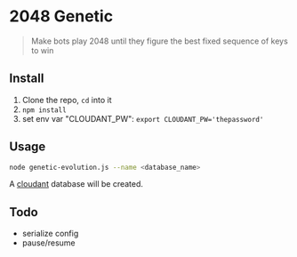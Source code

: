# 2048 Genetic

> Make bots play 2048 until they figure the best fixed sequence of keys to win

## Install

1. Clone the repo, `cd` into it
2. `npm install`
3. set env var "CLOUDANT_PW": `export CLOUDANT_PW='thepassword'`

## Usage

```bash
node genetic-evolution.js --name <database_name>
```

A [cloudant](https://cloudant.com) database will be created.

## Todo
* serialize config
* pause/resume
